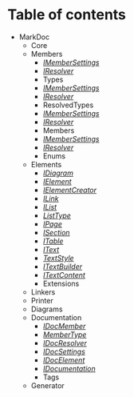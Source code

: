 # Table of contents

 - MarkDoc
   - Core
   - Members
     - [
*IMemberSettings*
](./markdoc/members/IMemberSettings.md)
     - [
*IResolver*
](./markdoc/members/IResolver.md)
     - Types
     - [
*IMemberSettings*
](./markdoc/members/IMemberSettings.md)
     - [
*IResolver*
](./markdoc/members/IResolver.md)
     - ResolvedTypes
     - [
*IMemberSettings*
](./markdoc/members/IMemberSettings.md)
     - [
*IResolver*
](./markdoc/members/IResolver.md)
     - Members
     - [
*IMemberSettings*
](./markdoc/members/IMemberSettings.md)
     - [
*IResolver*
](./markdoc/members/IResolver.md)
     - Enums
   - Elements
     - [
*IDiagram*
](./markdoc/elements/IDiagram.md)
     - [
*IElement*
](./markdoc/elements/IElement.md)
     - [
*IElementCreator*
](./markdoc/elements/IElementCreator.md)
     - [
*ILink*
](./markdoc/elements/ILink.md)
     - [
*IList*
](./markdoc/elements/IList.md)
     - [
*ListType*
](./markdoc/elements/ilist/ListType.md)
     - [
*IPage*
](./markdoc/elements/IPage.md)
     - [
*ISection*
](./markdoc/elements/ISection.md)
     - [
*ITable*
](./markdoc/elements/ITable.md)
     - [
*IText*
](./markdoc/elements/IText.md)
     - [
*TextStyle*
](./markdoc/elements/itext/TextStyle.md)
     - [
*ITextBuilder*
](./markdoc/elements/ITextBuilder.md)
     - [
*ITextContent*
](./markdoc/elements/ITextContent.md)
     - Extensions
   - Linkers
   - Printer
   - Diagrams
   - Documentation
     - [
*IDocMember*
](./markdoc/documentation/IDocMember.md)
     - [
*MemberType*
](./markdoc/documentation/idocmember/MemberType.md)
     - [
*IDocResolver*
](./markdoc/documentation/IDocResolver.md)
     - [
*IDocSettings*
](./markdoc/documentation/IDocSettings.md)
     - [
*IDocElement*
](./markdoc/documentation/IDocElement.md)
     - [
*IDocumentation*
](./markdoc/documentation/IDocumentation.md)
     - Tags
   - Generator
